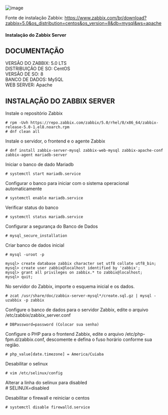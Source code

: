 

![image](https://user-images.githubusercontent.com/30474126/121080549-8cc42f80-c7a9-11eb-9e70-f3ad1137b502.png)

Fonte de instalação Zabbix: https://www.zabbix.com/br/download?zabbix=5.0&os_distribution=centos&os_version=8&db=mysql&ws=apache

#### Instalação do Zabbix Server 

## DOCUMENTAÇÃO ##
VERSÃO DO ZABBIX: 5.0 LTS   
DISTRIBUIÇÃO DE SO: CentOS   
VERSÃO DE SO: 8   
BANCO DE DADOS: MySQL   
WEB SERVER: Apache   
  
## INSTALAÇÃO DO ZABBIX SERVER ##   
Instale o repositório Zabbix   

    # rpm -Uvh https://repo.zabbix.com/zabbix/5.0/rhel/8/x86_64/zabbix-release-5.0-1.el8.noarch.rpm   
    # dnf clean all   

Instale o servidor, o frontend e o agente Zabbix   

    # dnf install zabbix-server-mysql zabbix-web-mysql zabbix-apache-conf zabbix-agent mariadb-server   

Iniciar o banco de dado Mariadb  

    # systemctl start mariadb.service   

Configurar o banco para iniciar com o sistema operacional automaticamente  

    # systemctl enable mariadb.service   

Verificar status do banco   

    # systemctl status mariadb.service  
   
Configurar a segurança do Banco de Dados  

    # mysql_secure_installation    

Criar banco de dados inicial  

    # mysql -uroot -p  

    mysql> create database zabbix character set utf8 collate utf8_bin;   
    mysql> create user zabbix@localhost identified by 'zabbix';      
    mysql> grant all privileges on zabbix.* to zabbix@localhost;   
    mysql> quit;  

No servidor do Zabbix, importe o esquema inicial e os dados.    

    # zcat /usr/share/doc/zabbix-server-mysql*/create.sql.gz | mysql -uzabbix -p zabbix   

Configure o banco de dados para o servidor Zabbix, edite o arquivo /etc/zabbix/zabbix_server.conf   

    # DBPassword=password (Colocar sua senha)  

Configure o PHP para o frontend Zabbix, edite o arquivo /etc/php-fpm.d/zabbix.conf, descomente e defina o fuso horário conforme sua região.   

    # php_value[date.timezone] = America/Cuiaba  

Desabilitar o selinux   

    # vim /etc/selinux/config   

Alterar a linha do selinux para disabled    
    # SELINUX=disabled    

Desabilitar o firewall e reiniciar o centos   

    # systemctl disable firewalld.service   



